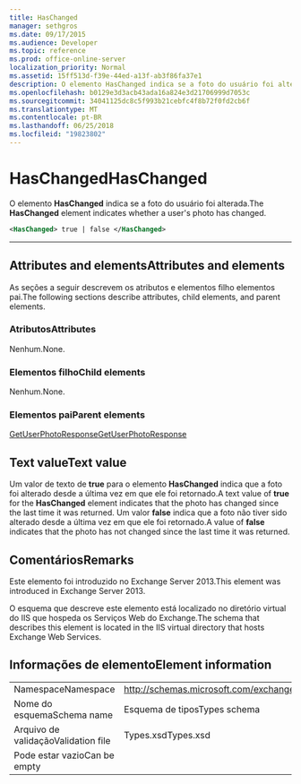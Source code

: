 ```yaml
---
title: HasChanged
manager: sethgros
ms.date: 09/17/2015
ms.audience: Developer
ms.topic: reference
ms.prod: office-online-server
localization_priority: Normal
ms.assetid: 15ff513d-f39e-44ed-a13f-ab3f86fa37e1
description: O elemento HasChanged indica se a foto do usuário foi alterada.
ms.openlocfilehash: b0129e3d3acb43ada16a824e3d21706999d7053c
ms.sourcegitcommit: 34041125dc8c5f993b21cebfc4f8b72f0fd2cb6f
ms.translationtype: MT
ms.contentlocale: pt-BR
ms.lasthandoff: 06/25/2018
ms.locfileid: "19823802"
---
```

# <a name="haschanged"></a><span data-ttu-id="0b6a2-103">HasChanged</span><span class="sxs-lookup"><span data-stu-id="0b6a2-103">HasChanged</span></span>

<span data-ttu-id="0b6a2-104">O elemento **HasChanged** indica se a foto do usuário foi alterada.</span><span class="sxs-lookup"><span data-stu-id="0b6a2-104">The **HasChanged** element indicates whether a user's photo has changed.</span></span> 
  
```XML
<HasChanged> true | false </HasChanged>
```

 ****
## <a name="attributes-and-elements"></a><span data-ttu-id="0b6a2-105">Attributes and elements</span><span class="sxs-lookup"><span data-stu-id="0b6a2-105">Attributes and elements</span></span>

<span data-ttu-id="0b6a2-106">As seções a seguir descrevem os atributos e elementos filho elementos pai.</span><span class="sxs-lookup"><span data-stu-id="0b6a2-106">The following sections describe attributes, child elements, and parent elements.</span></span>
  
### <a name="attributes"></a><span data-ttu-id="0b6a2-107">Atributos</span><span class="sxs-lookup"><span data-stu-id="0b6a2-107">Attributes</span></span>

<span data-ttu-id="0b6a2-108">Nenhum.</span><span class="sxs-lookup"><span data-stu-id="0b6a2-108">None.</span></span>
  
### <a name="child-elements"></a><span data-ttu-id="0b6a2-109">Elementos filho</span><span class="sxs-lookup"><span data-stu-id="0b6a2-109">Child elements</span></span>

<span data-ttu-id="0b6a2-110">Nenhum.</span><span class="sxs-lookup"><span data-stu-id="0b6a2-110">None.</span></span>
  
### <a name="parent-elements"></a><span data-ttu-id="0b6a2-111">Elementos pai</span><span class="sxs-lookup"><span data-stu-id="0b6a2-111">Parent elements</span></span>

[<span data-ttu-id="0b6a2-112">GetUserPhotoResponse</span><span class="sxs-lookup"><span data-stu-id="0b6a2-112">GetUserPhotoResponse</span></span>](getuserphotoresponse.md)
  
## <a name="text-value"></a><span data-ttu-id="0b6a2-113">Text value</span><span class="sxs-lookup"><span data-stu-id="0b6a2-113">Text value</span></span>

<span data-ttu-id="0b6a2-114">Um valor de texto de **true** para o elemento **HasChanged** indica que a foto foi alterado desde a última vez em que ele foi retornado.</span><span class="sxs-lookup"><span data-stu-id="0b6a2-114">A text value of **true** for the **HasChanged** element indicates that the photo has changed since the last time it was returned.</span></span> <span data-ttu-id="0b6a2-115">Um valor **false** indica que a foto não tiver sido alterado desde a última vez em que ele foi retornado.</span><span class="sxs-lookup"><span data-stu-id="0b6a2-115">A value of **false** indicates that the photo has not changed since the last time it was returned.</span></span> 
  
## <a name="remarks"></a><span data-ttu-id="0b6a2-116">Comentários</span><span class="sxs-lookup"><span data-stu-id="0b6a2-116">Remarks</span></span>

<span data-ttu-id="0b6a2-117">Este elemento foi introduzido no Exchange Server 2013.</span><span class="sxs-lookup"><span data-stu-id="0b6a2-117">This element was introduced in Exchange Server 2013.</span></span>
  
<span data-ttu-id="0b6a2-118">O esquema que descreve este elemento está localizado no diretório virtual do IIS que hospeda os Serviços Web do Exchange.</span><span class="sxs-lookup"><span data-stu-id="0b6a2-118">The schema that describes this element is located in the IIS virtual directory that hosts Exchange Web Services.</span></span>
  
## <a name="element-information"></a><span data-ttu-id="0b6a2-119">Informações de elemento</span><span class="sxs-lookup"><span data-stu-id="0b6a2-119">Element information</span></span>

|||
|:-----|:-----|
|<span data-ttu-id="0b6a2-120">Namespace</span><span class="sxs-lookup"><span data-stu-id="0b6a2-120">Namespace</span></span>  <br/> |http://schemas.microsoft.com/exchange/services/2006/types  <br/> |
|<span data-ttu-id="0b6a2-121">Nome do esquema</span><span class="sxs-lookup"><span data-stu-id="0b6a2-121">Schema name</span></span>  <br/> |<span data-ttu-id="0b6a2-122">Esquema de tipos</span><span class="sxs-lookup"><span data-stu-id="0b6a2-122">Types schema</span></span>  <br/> |
|<span data-ttu-id="0b6a2-123">Arquivo de validação</span><span class="sxs-lookup"><span data-stu-id="0b6a2-123">Validation file</span></span>  <br/> |<span data-ttu-id="0b6a2-124">Types.xsd</span><span class="sxs-lookup"><span data-stu-id="0b6a2-124">Types.xsd</span></span>  <br/> |
|<span data-ttu-id="0b6a2-125">Pode estar vazio</span><span class="sxs-lookup"><span data-stu-id="0b6a2-125">Can be empty</span></span>  <br/> ||
   

